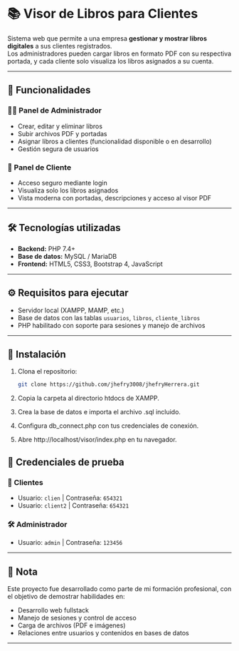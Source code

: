 # 📚 Visor de Libros para Clientes

Sistema web que permite a una empresa **gestionar y mostrar libros digitales** a sus clientes registrados.  
Los administradores pueden cargar libros en formato PDF con su respectiva portada, y cada cliente solo visualiza los libros asignados a su cuenta.

---

## 🚀 Funcionalidades

### 👨‍💼 Panel de Administrador
- Crear, editar y eliminar libros
- Subir archivos PDF y portadas
- Asignar libros a clientes (funcionalidad disponible o en desarrollo)
- Gestión segura de usuarios

### 👤 Panel de Cliente
- Acceso seguro mediante login
- Visualiza solo los libros asignados
- Vista moderna con portadas, descripciones y acceso al visor PDF

---

## 🛠️ Tecnologías utilizadas

- **Backend:** PHP 7.4+
- **Base de datos:** MySQL / MariaDB
- **Frontend:** HTML5, CSS3, Bootstrap 4, JavaScript

---

## ⚙️ Requisitos para ejecutar

- Servidor local (XAMPP, MAMP, etc.)
- Base de datos con las tablas `usuarios`, `libros`, `cliente_libros`
- PHP habilitado con soporte para sesiones y manejo de archivos

---

## 🧪 Instalación

1. Clona el repositorio:
   ```bash
   git clone https://github.com/jhefry3008/jhefryHerrera.git
2. Copia la carpeta al directorio htdocs de XAMPP.

3. Crea la base de datos e importa el archivo .sql incluido.

4. Configura db_connect.php con tus credenciales de conexión.

5. Abre http://localhost/visor/index.php en tu navegador.
## 🔐 Credenciales de prueba

### 👥 Clientes
- Usuario: `clien` | Contraseña: `654321`  
- Usuario: `client2` | Contraseña: `654321`

### 🛠️ Administrador
- Usuario: `admin` | Contraseña: `123456`

---

## 📝 Nota

Este proyecto fue desarrollado como parte de mi formación profesional, con el objetivo de demostrar habilidades en:

- Desarrollo web fullstack
- Manejo de sesiones y control de acceso
- Carga de archivos (PDF e imágenes)
- Relaciones entre usuarios y contenidos en bases de datos

---
